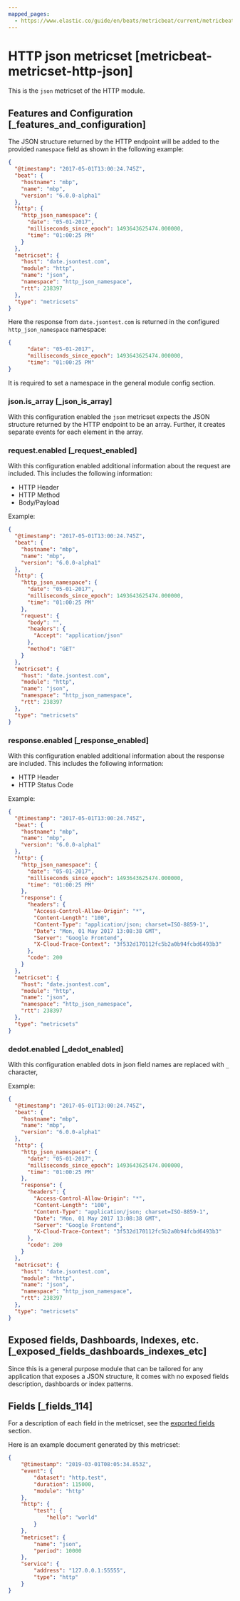 ```yaml
---
mapped_pages:
  - https://www.elastic.co/guide/en/beats/metricbeat/current/metricbeat-metricset-http-json.html
---
```


# HTTP json metricset [metricbeat-metricset-http-json]

This is the `json` metricset of the HTTP module.


## Features and Configuration [_features_and_configuration]

The JSON structure returned by the HTTP endpoint will be added to the provided `namespace` field as shown in the following example:

```json
{
  "@timestamp": "2017-05-01T13:00:24.745Z",
  "beat": {
    "hostname": "mbp",
    "name": "mbp",
    "version": "6.0.0-alpha1"
  },
  "http": {
    "http_json_namespace": {
      "date": "05-01-2017",
      "milliseconds_since_epoch": 1493643625474.000000,
      "time": "01:00:25 PM"
    }
  },
  "metricset": {
    "host": "date.jsontest.com",
    "module": "http",
    "name": "json",
    "namespace": "http_json_namespace",
    "rtt": 238397
  },
  "type": "metricsets"
}
```

Here the response from `date.jsontest.com` is returned in the configured `http_json_namespace` namespace:

```json
{
      "date": "05-01-2017",
      "milliseconds_since_epoch": 1493643625474.000000,
      "time": "01:00:25 PM"
}
```

It is required to set a namespace in the general module config section.


### json.is_array [_json_is_array]

With this configuration enabled the `json` metricset expects the JSON structure returned by the HTTP endpoint to be an array. Further, it creates separate events for each element in the array.


### request.enabled [_request_enabled]

With this configuration enabled additional information about the request are included. This includes the following information:

* HTTP Header
* HTTP Method
* Body/Payload

Example:

```json
{
  "@timestamp": "2017-05-01T13:00:24.745Z",
  "beat": {
    "hostname": "mbp",
    "name": "mbp",
    "version": "6.0.0-alpha1"
  },
  "http": {
    "http_json_namespace": {
      "date": "05-01-2017",
      "milliseconds_since_epoch": 1493643625474.000000,
      "time": "01:00:25 PM"
    },
    "request": {
      "body": "",
      "headers": {
        "Accept": "application/json"
      },
      "method": "GET"
    }
  },
  "metricset": {
    "host": "date.jsontest.com",
    "module": "http",
    "name": "json",
    "namespace": "http_json_namespace",
    "rtt": 238397
  },
  "type": "metricsets"
}
```


### response.enabled [_response_enabled]

With this configuration enabled additional information about the response are included. This includes the following information:

* HTTP Header
* HTTP Status Code

Example:

```json
{
  "@timestamp": "2017-05-01T13:00:24.745Z",
  "beat": {
    "hostname": "mbp",
    "name": "mbp",
    "version": "6.0.0-alpha1"
  },
  "http": {
    "http_json_namespace": {
      "date": "05-01-2017",
      "milliseconds_since_epoch": 1493643625474.000000,
      "time": "01:00:25 PM"
    },
    "response": {
      "headers": {
        "Access-Control-Allow-Origin": "*",
        "Content-Length": "100",
        "Content-Type": "application/json; charset=ISO-8859-1",
        "Date": "Mon, 01 May 2017 13:08:38 GMT",
        "Server": "Google Frontend",
        "X-Cloud-Trace-Context": "3f532d170112fc5b2a0b94fcbd6493b3"
      },
      "code": 200
    }
  },
  "metricset": {
    "host": "date.jsontest.com",
    "module": "http",
    "name": "json",
    "namespace": "http_json_namespace",
    "rtt": 238397
  },
  "type": "metricsets"
}
```


### dedot.enabled [_dedot_enabled]

With this configuration enabled dots in json field names  are replaced with `_` character,

Example:

```json
{
  "@timestamp": "2017-05-01T13:00:24.745Z",
  "beat": {
    "hostname": "mbp",
    "name": "mbp",
    "version": "6.0.0-alpha1"
  },
  "http": {
    "http_json_namespace": {
      "date": "05-01-2017",
      "milliseconds_since_epoch": 1493643625474.000000,
      "time": "01:00:25 PM"
    },
    "response": {
      "headers": {
        "Access-Control-Allow-Origin": "*",
        "Content-Length": "100",
        "Content-Type": "application/json; charset=ISO-8859-1",
        "Date": "Mon, 01 May 2017 13:08:38 GMT",
        "Server": "Google Frontend",
        "X-Cloud-Trace-Context": "3f532d170112fc5b2a0b94fcbd6493b3"
      },
      "code": 200
    }
  },
  "metricset": {
    "host": "date.jsontest.com",
    "module": "http",
    "name": "json",
    "namespace": "http_json_namespace",
    "rtt": 238397
  },
  "type": "metricsets"
}
```


## Exposed fields, Dashboards, Indexes, etc. [_exposed_fields_dashboards_indexes_etc]

Since this is a general purpose module that can be tailored for any application that exposes a JSON structure, it comes with no exposed fields description, dashboards or index patterns.

## Fields [_fields_114]

For a description of each field in the metricset, see the [exported fields](/reference/metricbeat/exported-fields-http.md) section.

Here is an example document generated by this metricset:

```json
{
    "@timestamp": "2019-03-01T08:05:34.853Z",
    "event": {
        "dataset": "http.test",
        "duration": 115000,
        "module": "http"
    },
    "http": {
        "test": {
            "hello": "world"
        }
    },
    "metricset": {
        "name": "json",
        "period": 10000
    },
    "service": {
        "address": "127.0.0.1:55555",
        "type": "http"
    }
}
```



